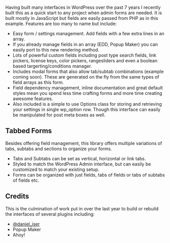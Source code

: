 Having built many interfaces in WordPress over the past 7 years I recently built this as a quick start to any project when admin forms are needed. It is built mostly in JavaScript but fields are easily passed from PHP as in this example. Features are too many to name but include:

- Easy form / settings management. Add fields with a few extra lines in an array.
- If you already manage fields in an array (EDD, Popup Maker) you can easily port to this new rendering method.
- Lots of powerful custom fields including post type search fields, link pickers, license keys, color pickers, rangesliders and even a boolean based targerting/conditions manager.
- Includes modal forms that also allow tab/subtab combinations (example coming soon). These are generated on the fly from the same types of field arrays as this form.
- Field dependency management, inline documentation and great default styles mean you spend less time crafting forms and more time creating awesome features.
- Also included is a simple to use Options class for storing and retrieving your settings in single wp_option row. Though this interface can easily be manipulated for post meta boxes as well.

## Tabbed Forms

Besides offering field management, this library offers multiple variations of tabs, subtabs and sections to organize your forms.

- Tabs and Subtabs can be set as vertical, horizontal or link tabs.
- Styled to match the WordPress Admin interface, but can easily be customized to match your existing setup.
- Forms can be organized with just fields, tabs of fields or tabs of subtabs of fields etc.


## Credits

This is the culmination of work put in over the last year to build or rebuild the interfaces of several plugins including:

- [@daniel_iser](https://twitter.com/daniel_iser)
- Popup Maker
- Ahoy!